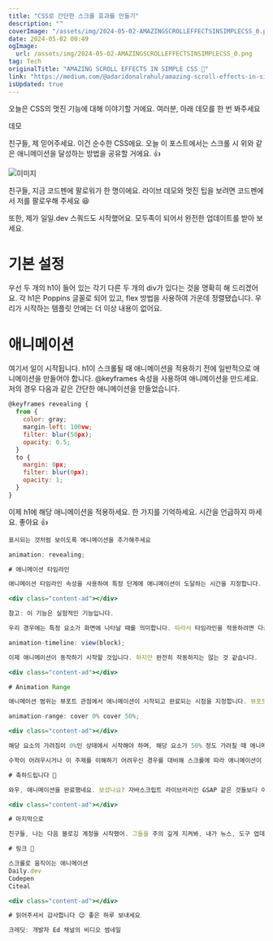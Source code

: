 ```yaml
---
title: "CSS로 간단한 스크롤 효과를 만들기"
description: ""
coverImage: "/assets/img/2024-05-02-AMAZINGSCROLLEFFECTSINSIMPLECSS_0.png"
date: 2024-05-02 00:49
ogImage: 
  url: /assets/img/2024-05-02-AMAZINGSCROLLEFFECTSINSIMPLECSS_0.png
tag: Tech
originalTitle: "AMAZING SCROLL EFFECTS IN SIMPLE CSS 🤯"
link: "https://medium.com/@adaridonalrahul/amazing-scroll-effects-in-simple-css-1924a82218e4"
isUpdated: true
---
```





오늘은 CSS의 멋진 기능에 대해 이야기할 거에요. 여러분, 아래 데모를 한 번 봐주세요

데모

친구들, 제 믿어주세요. 이건 순수한 CSS에요. 오늘 이 포스트에서는 스크롤 시 위와 같은 애니메이션을 달성하는 방법을 공유할 거에요. 👍

![이미지](/assets/img/2024-05-02-AMAZINGSCROLLEFFECTSINSIMPLECSS_0.png)

<div class="content-ad"></div>

친구들, 지금 코드펜에 팔로워가 한 명이에요. 라이브 데모와 멋진 팁을 보려면 코드펜에서 저를 팔로우해 주세요 😆

또한, 제가 일일.dev 스쿼드도 시작했어요. 모두족이 되어서 완전한 업데이트를 받아 보세요.

# 기본 설정

우선 두 개의 h1이 들어 있는 각기 다른 두 개의 div가 있다는 것을 명확히 해 드리겠어요. 각 h1은 Poppins 글꼴로 되어 있고, flex 방법을 사용하여 가운데 정렬됐습니다. 우리가 시작하는 템플릿 안에는 더 이상 내용이 없어요.

<div class="content-ad"></div>

# 애니메이션

여기서 일이 시작됩니다. h1이 스크롤될 때 애니메이션을 적용하기 전에 일반적으로 애니메이션을 만들어야 합니다. @keyframes 속성을 사용하여 애니메이션을 만드세요. 저의 경우 다음과 같은 간단한 애니메이션을 만들었습니다.

```js
@keyframes revealing {
  from {
    color: gray;
    margin-left: 100vw;
    filter: blur(50px);
    opacity: 0.5;
  }
  to {
    margin: 0px;
    filter: blur(0px);
    opacity: 1;
  }
}
```

이제 h1에 해당 애니메이션을 적용하세요. 한 가지를 기억하세요. 시간을 언급하지 마세요. 좋아요 👍

<div class="content-ad"></div>

```jsx
표시되는 것처럼 보이도록 애니메이션을 추가해주세요

animation: revealing;

# 애니메이션 타임라인

애니메이션 타임라인 속성을 사용하여 특정 단계에 애니메이션이 도달하는 시간을 지정합니다.

<div class="content-ad"></div>

참고: 이 기능은 실험적인 기능입니다.

우리 경우에는 특정 요소가 화면에 나타날 때를 의미합니다. 따라서 타임라인을 적용하려면 다음 속성을 지정하세요.

animation-timeline: view(block);

이제 애니메이션이 동작하기 시작할 것입니다. 하지만 완전히 작동하지는 않는 것 같습니다.

<div class="content-ad"></div>

# Animation Range

애니메이션 범위는 뷰포트 관점에서 애니메이션이 시작되고 완료되는 시점을 지정합니다. 뷰포트는 얼마나 많은 부분이 커버되거나 포함되는지에 따라서 결정됩니다. 이렇게 지정할 수 있어요.

animation-range: cover 0% cover 50%;

<div class="content-ad"></div>

해당 요소의 가려짐이 0%인 상태에서 시작해야 하며, 해당 요소가 50% 정도 가려질 때 애니메이션이 끝나야 합니다.

수학이 어려우시거나 이 주제를 이해하기 어려우신 경우를 대비해 스크롤에 따라 애니메이션이 동작하는 웹사이트가 도움이 될 거에요. 이 동작 범위를 시각화해주는 도구가 있답니다. 아래 링크를 제공할게요.

# 축하드립니다 🎉

와우, 애니메이션을 완료했네요. 보셨나요? 자바스크립트 라이브러리인 GSAP 같은 것들보다 이 방법이 얼마나 간단한지요. 이 방법을 사용하면 작업을 단 3줄로 끝낼 수 있어요. 잘가요 👋

<div class="content-ad"></div>

# 마지막으로

친구들, 나는 다음 블로깅 계정을 시작했어. 그들을 주의 깊게 지켜봐, 내가 뉴스, 도구 업데이트와 그 외 많은 것들을 줄 테니까. 만약 그들 중 일부를 팔로우하지 못하더라도, 일일 업데이트는 daily.dev에서 받을 수 있어. 지금 daily.dev에 가입해봐 ⚡. 그 다음, 내 웹사이트를 확인해봐. 방금 2.3 버전이 출시됐어. 지금 citeal과 Codepen도 확인해봐

# 링크 🔗

스크롤로 움직이는 애니메이션
Daily.dev
Codepen
Citeal

<div class="content-ad"></div>

# 읽어주셔서 감사합니다 😉 좋은 하루 보내세요

크레딧: 개발자 Ed 채널의 비디오 썸네일